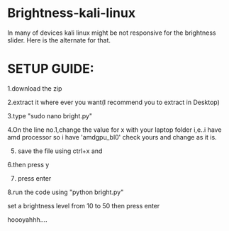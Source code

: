 # Brightness-kali-linux
In many of devices kali linux might be not responsive for the brightness slider.
Here is the alternate for that.


# SETUP GUIDE:
1.download the zip

2.extract it where ever you want(I recommend you to extract in Desktop)

3.type "sudo nano bright.py"
 
4.On the line no.1,change the value for x with your laptop folder 
        i,e..i have amd processor so i have 'amdgpu_bl0' check yours and change as it is.

5. save the file using ctrl+x and 

6.then press y 

7. press enter

8.run the code using "python bright.py"

set a brightness level from 10 to 50 then press enter 


hoooyahhh....



